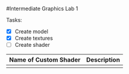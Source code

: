 #Intermediate Graphics Lab 1

 Tasks:
- [x] Create model
- [x] Create textures
- [ ] Create shader

| Name of Custom Shader    | Description |
| :---                     | :---   |
|                          |
 
